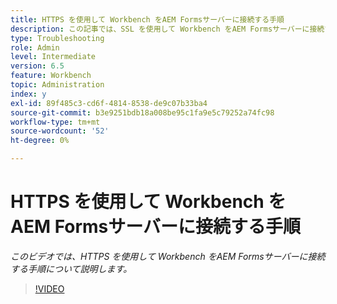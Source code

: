 ```yaml
---
title: HTTPS を使用して Workbench をAEM Formsサーバーに接続する手順
description: この記事では、SSL を使用して Workbench をAEM Formsサーバーに接続する（HTTPS を使用する）手順について説明します
type: Troubleshooting
role: Admin
level: Intermediate
version: 6.5
feature: Workbench
topic: Administration
index: y
exl-id: 89f485c3-cd6f-4814-8538-de9c07b33ba4
source-git-commit: b3e9251bdb18a008be95c1fa9e5c79252a74fc98
workflow-type: tm+mt
source-wordcount: '52'
ht-degree: 0%

---
```


# HTTPS を使用して Workbench をAEM Formsサーバーに接続する手順

*このビデオでは、HTTPS を使用して Workbench をAEM Formsサーバーに接続する手順について説明します。*

>[!VIDEO](https://video.tv.adobe.com/v/335482?quality=12&learn=on)
